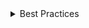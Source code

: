 <details>
<summary>
 Best Practices
</summary>

### Do

- If your Spinner is the only element on the page, set tabIndex={0} on it to allow it to be picked up by screen readers.
- Use a Spinner when a task is not immediate.
- Use one Spinner at a time.
- Descriptive verbs are appropriate under a Spinner to help the user understand what's happening. Ie: Saving, processing, updating.
- Use a Spinner when confirming a change has been made or a task is being processed.

### Don't

- Don’t use a Spinner when performing immediate tasks.
- Don't show multiple Spinners at the same time.
- Don't include more than a few words when paired with a Spinner.

</details>
